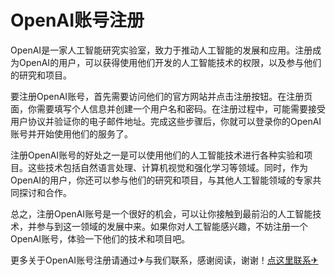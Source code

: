 # OpenAI账号注册

OpenAI是一家人工智能研究实验室，致力于推动人工智能的发展和应用。注册成为OpenAI的用户，可以获得使用他们开发的人工智能技术的权限，以及参与他们的研究和项目。

要注册OpenAI账号，首先需要访问他们的官方网站并点击注册按钮。在注册页面，你需要填写个人信息并创建一个用户名和密码。在注册过程中，可能需要接受用户协议并验证你的电子邮件地址。完成这些步骤后，你就可以登录你的OpenAI账号并开始使用他们的服务了。

注册OpenAI账号的好处之一是可以使用他们的人工智能技术进行各种实验和项目。这些技术包括自然语言处理、计算机视觉和强化学习等领域。同时，作为OpenAI的用户，你还可以参与他们的研究和项目，与其他人工智能领域的专家共同探讨和合作。

总之，注册OpenAI账号是一个很好的机会，可以让你接触到最前沿的人工智能技术，并参与到这一领域的发展中来。如果你对人工智能感兴趣，不妨注册一个OpenAI账号，体验一下他们的技术和项目吧。

更多关于OpenAI账号注册请通过✈与我们联系，感谢阅读，谢谢！[点这里联系✈](https://t.me/jsksbsjsjp)